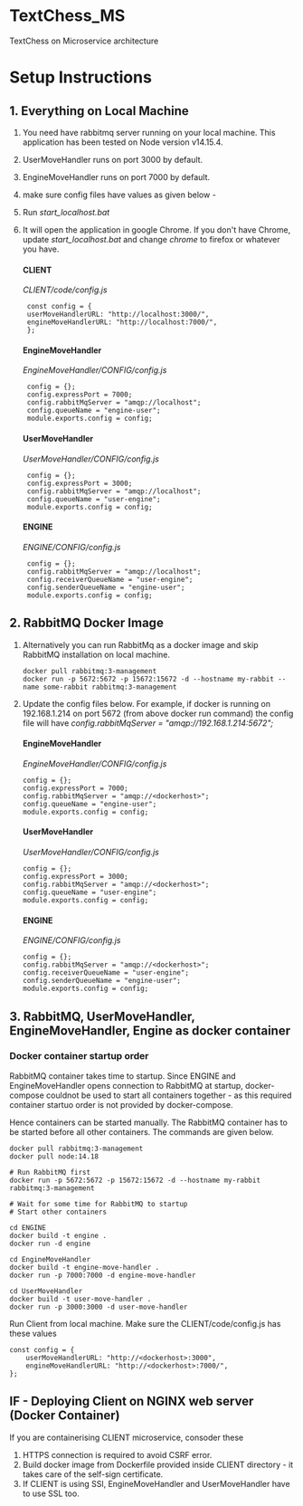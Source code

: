 # TextChess_MS

TextChess on Microservice architecture

# Setup Instructions

## 1. Everything on Local Machine

1.  You need have rabbitmq server running on your local machine. This application has been tested on Node version v14.15.4.
2.  UserMoveHandler runs on port 3000 by default.
3.  EngineMoveHandler runs on port 7000 by default.
4.  make sure config files have values as given below -
5.  Run _start_localhost.bat_
6.  It will open the application in google Chrome. If you don't have Chrome, update _start_localhost.bat_ and change _chrome_ to firefox or whatever you have.

    #### CLIENT

    _CLIENT/code/config.js_

         const config = {
         userMoveHandlerURL: "http://localhost:3000/",
         engineMoveHandlerURL: "http://localhost:7000/",
         };

    #### EngineMoveHandler

    _EngineMoveHandler/CONFIG/config.js_

         config = {};
         config.expressPort = 7000;
         config.rabbitMqServer = "amqp://localhost";
         config.queueName = "engine-user";
         module.exports.config = config;

    #### UserMoveHandler

    _UserMoveHandler/CONFIG/config.js_

         config = {};
         config.expressPort = 3000;
         config.rabbitMqServer = "amqp://localhost";
         config.queueName = "user-engine";
         module.exports.config = config;

    #### ENGINE

    _ENGINE/CONFIG/config.js_

         config = {};
         config.rabbitMqServer = "amqp://localhost";
         config.receiverQueueName = "user-engine";
         config.senderQueueName = "engine-user";
         module.exports.config = config;

## 2. RabbitMQ Docker Image

1.  Alternatively you can run RabbitMq as a docker image and skip RabbitMQ installation on local machine.

        docker pull rabbitmq:3-management
        docker run -p 5672:5672 -p 15672:15672 -d --hostname my-rabbit --name some-rabbit rabbitmq:3-management

2.  Update the config files below. For example, if docker is running on 192.168.1.214 on port 5672 (from above docker run command) the config file will have _config.rabbitMqServer = "amqp://192.168.1.214:5672";_

    #### EngineMoveHandler

    _EngineMoveHandler/CONFIG/config.js_

        config = {};
        config.expressPort = 7000;
        config.rabbitMqServer = "amqp://<dockerhost>";
        config.queueName = "engine-user";
        module.exports.config = config;

    #### UserMoveHandler

    _UserMoveHandler/CONFIG/config.js_

        config = {};
        config.expressPort = 3000;
        config.rabbitMqServer = "amqp://<dockerhost>";
        config.queueName = "user-engine";
        module.exports.config = config;

    #### ENGINE

    _ENGINE/CONFIG/config.js_

        config = {};
        config.rabbitMqServer = "amqp://<dockerhost>";
        config.receiverQueueName = "user-engine";
        config.senderQueueName = "engine-user";
        module.exports.config = config;

## 3. RabbitMQ, UserMoveHandler, EngineMoveHandler, Engine as docker container

### Docker container startup order

RabbitMQ container takes time to startup. Since ENGINE and EngineMoveHandler opens connection to RabbitMQ at startup, docker-compose couldnot be used to start all containers together - as this required container startuo order is not provided by docker-compose.

Hence containers can be started manually. The RabbitMQ container has to be started before all other containers. The commands are given below.

    docker pull rabbitmq:3-management
    docker pull node:14.18

    # Run RabbitMQ first
    docker run -p 5672:5672 -p 15672:15672 -d --hostname my-rabbit rabbitmq:3-management

    # Wait for some time for RabbitMQ to startup
    # Start other containers

    cd ENGINE
    docker build -t engine .
    docker run -d engine

    cd EngineMoveHandler
    docker build -t engine-move-handler .
    docker run -p 7000:7000 -d engine-move-handler

    cd UserMoveHandler
    docker build -t user-move-handler .
    docker run -p 3000:3000 -d user-move-handler

Run Client from local machine. Make sure the CLIENT/code/config.js has these values

    const config = {
        userMoveHandlerURL: "http://<dockerhost>:3000",
        engineMoveHandlerURL: "http://<dockerhost>:7000/",
    };

## IF - Deploying Client on NGINX web server (Docker Container)

If you are containerising CLIENT microservice, consoder these

1. HTTPS connection is required to avoid CSRF error.
2. Build docker image from Dockerfile provided inside CLIENT directory - it takes care of the self-sign certificate.
3. If CLIENT is using SSl, EngineMoveHandler and UserMoveHandler have to use SSL too.
